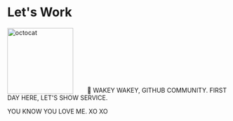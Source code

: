 # Let's Work
<img align="left" height="150" src="https://github.com/tassoares/tassoares/blob/dd0494ad8783e98ad7cce10b05cb979f4174a1d7/let_s_work.gif" alt="octocat" style="margin-right: 2rem;" />                      

<br /><br />
<br /><br /><br /><br /><br />

  💬 WAKEY WAKEY, GITHUB COMMUNITY. 
  FIRST DAY HERE, LET'S SHOW SERVICE. 

  YOU KNOW YOU LOVE ME. XO XO

                   
